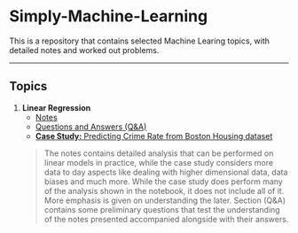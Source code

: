 # Simply-Machine-Learning

This is a repository that contains selected Machine Learing topics, with detailed notes and worked out problems. 

---

## Topics 

 1. __Linear Regression__
    - [Notes](https://github.com/AceEviliano/Simply-Machine-Learning/blob/main/Linear%20Regression/Notes.ipynb)
    - [Questions and Answers (Q&A)](https://github.com/AceEviliano/Simply-Machine-Learning/blob/main/Linear%20Regression/Questions%20and%20Answers%20(Q%26A).pdf)
    - [__Case Study:__ Predicting Crime Rate from Boston Housing dataset](https://github.com/AceEviliano/Simply-Machine-Learning/blob/main/Linear%20Regression/Crime%20Rate%20prediction%20on%20Boston%20Housing%20dataset.ipynb)
    > The notes contains detailed analysis that can be performed on linear models in practice, while the case study considers more data to day aspects like dealing with higher dimensional data, data biases and much more. While the case study does perform many of the analysis shown in the notebook, it does not include all of it. More emphasis is given on understanding the later. Section (Q&A) contains some preliminary questions that test the understanding of the notes presented accompanied alongside with their answers.
